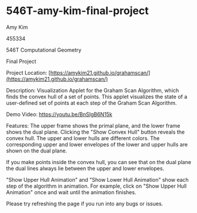 # 546T-amy-kim-final-project

Amy Kim

455334

546T Computational Geometry

Final Project

Project Location: [https://amykim21.github.io/grahamscan/](https://amykim21.github.io/grahamscan/)

Description: Visualization Applet for the Graham Scan Algorithm, which finds the convex hull of a set of points.  This applet visualizes the state of a user-defined set of points at each step of the Graham Scan Algorithm.

Demo Video: https://youtu.be/BnSIgB6N15k

Features:
The upper frame shows the primal plane, and the lower frame shows the dual plane.
Clicking the "Show Convex Hull" button reveals the convex hull.  The upper and lower hulls are different colors.
The corresponding upper and lower envelopes of the lower and upper hulls are shown on the dual plane.

If you make points inside the convex hull, you can see that on the dual plane
the dual lines always lie between the upper and lower envelopes.

"Show Upper Hull Animation" and "Show Lower Hull Animation" show each step of the algorithm in animation.  For example, click on "Show Upper Hull Animation" once and wait until the animation finishes.

Please try refreshing the page if you run into any bugs or issues.
